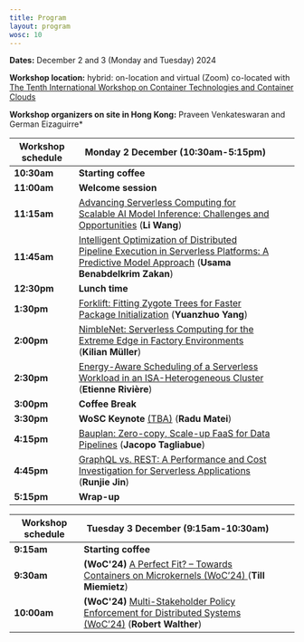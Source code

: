 ```yaml
---
title: Program 
layout: program
wosc: 10
---
```


**Dates:** December 2 and 3 (Monday and Tuesday) 2024

**Workshop location:** hybrid: on-location and virtual (Zoom) co-located with [The Tenth International Workshop on Container Technologies and Container Clouds](https://sites.google.com/view/woc24/home)

**Workshop organizers on site in Hong Kong:** Praveen Venkateswaran and German Eizaguirre*

| Workshop schedule  | **Monday 2 December** (10:30am-5:15pm) | | |
| --- | --- | --- | --- |
| **10:30am** | **Starting coffee** | | |
| **11:00am** | **Welcome session** | | |
| **11:15am** | [Advancing Serverless Computing for Scalable AI Model Inference: Challenges and Opportunities](./papers/p1) (**Li Wang**) | | |
| **11:45am** | [Intelligent Optimization of Distributed Pipeline Execution in Serverless Platforms: A Predictive Model Approach](./papers/p2) (**Usama Benabdelkrim Zakan**) | | |
| **12:30pm** | **Lunch time** | | |
| **1:30pm** | [Forklift: Fitting Zygote Trees for Faster Package Initialization](./papers/p3) (**Yuanzhuo Yang**)| | |
| **2:00pm** | [NimbleNet: Serverless Computing for the Extreme Edge in Factory Environments](./papers/p4) (**Kilian Müller**) | | |
| **2:30pm** | [Energy-Aware Scheduling of a Serverless Workload in an ISA-Heterogeneous Cluster](./papers/p5) (**Etienne Rivière**)| | |
| **3:00pm** | **Coffee Break** | | |
| **3:30pm** | **WoSC Keynote** [(TBA)](./keynotes) (**Radu Matei**)| | |
| **4:15pm** | [Bauplan: Zero-copy, Scale-up FaaS for Data Pipelines](./papers/p6)  (**Jacopo Tagliabue**) | | |
| **4:45pm** | [GraphQL vs. REST: A Performance and Cost Investigation for Serverless Applications](./papers/p7) (**Runjie Jin**) | | |
| **5:15pm** | **Wrap-up** | | |

| Workshop schedule  | **Tuesday 3 December** (9:15am-10:30am) | | |
| --- | --- | --- | --- |
| **9:15am** | **Starting coffee** | | |
| **9:30am** | **(WoC'24)** [A Perfect Fit? – Towards Containers on Microkernels (WoC’24) ](./papers/p8) (**Till Miemietz**) | | |
| **10:00am** | **(WoC'24)** [Multi-Stakeholder Policy Enforcement for Distributed Systems (WoC’24)](./papers/p9) (**Robert Walther**) | | |